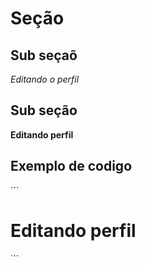 # Seção
## Sub seçaõ
_Editando o perfil_

## Sub seção
**Editando perfil**

## Exemplo de codigo

´´´
<html>
  <h1> Editando perfil </h1>
  </html>
  ```
